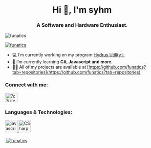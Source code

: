 <h1 align="center">Hi 👋, I'm syhm</h1>
<h3 align="center">A Software and Hardware Enthusiast.</h3>

<p align="left"> <img src="https://komarev.com/ghpvc/?username=funatics&color=brightgreen"
alt="funatics" /> </p>

<p align="left"> <a href="https://github.com/ryo-ma/github-profile-trophy"><img src="https://github-profile-trophy.vercel.app/?username=funatics" alt="funatics" /></a> </p>

- 💻 I’m currently working on my program [Hydrus Utility✨](https://dsc.gg/hydrus)
- 🌱 I’m currently learning **C#, Javascript and more.**
- 👨‍💻 All of my projects are available at [https://github.com/funatics?tab=repositories](https://github.com/funatics?tab=repositories)

<h3 align="left">Connect with me:</h3>
<p align="left">
<a href="funatics#0829" target="blank"><img align="center" src="https://cdn.jsdelivr.net/npm/simple-icons@3.0.1/icons/discord.svg" alt="7c7UjYENza" height="30" width="40" /></a>
</p>

<h3 align="left">Languages & Technologies:</h3>
<p align="left"> <a href="https://developer.mozilla.org/en-US/docs/Web/JavaScript" target="_blank"> <img src="https://cdn.jsdelivr.net/gh/devicons/devicon/icons/javascript/javascript-plain.svg" alt="javascript" width="40" height="40"/> </a> <a href="https://docs.microsoft.com/en-us/dotnet/csharp/" target="_blank"> <img src="https://raw.githubusercontent.com/jmnote/z-icons/master/svg/c.svg" alt="CSharp" width="40" height="40"/>

<p>&nbsp;<img align="center" src="https://github-readme-stats.vercel.app/api?username=funatics&show_icons=true&locale=en" alt="funatics" /></p>
